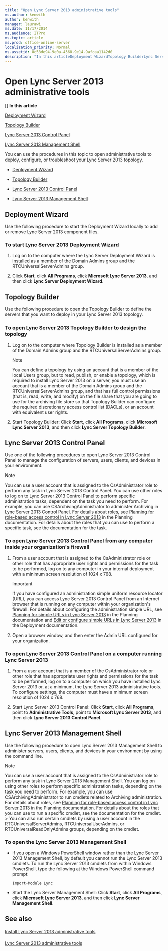 ```yaml
---
title: "Open Lync Server 2013 administrative tools"
ms.author: kenwith
author: kenwith
manager: laurawi
ms.date: 11/17/2014
ms.audience: ITPro
ms.topic: article
ms.prod: office-online-server
localization_priority: Normal
ms.assetid: 8c58de94-9e0a-4368-9e14-9afcaa1142d0
description: "In this articleDeployment WizardTopology BuilderLync Server 2013 Control PanelLync Server 2013 Management Shell"
---
```


# Open Lync Server 2013 administrative tools
[]
 **In this article**
  
[Deployment Wizard](#BKMK_OpenDeploymentWizard)
  
[Topology Builder](#BKMK_OpenTopologyBuilder)
  
[Lync Server 2013 Control Panel](#BKMK_OpenControlPanel)
  
[Lync Server 2013 Management Shell](#BKMK_OpenManagementShell)
  
You can use the procedures in this topic to open administrative tools to deploy, configure, or troubleshoot your Lync Server 2013 topology.
  
- [Deployment Wizard](open-lync-server-administrative-tools.md#BKMK_OpenDeploymentWizard)
    
- [Topology Builder](open-lync-server-administrative-tools.md#BKMK_OpenTopologyBuilder)
    
- [Lync Server 2013 Control Panel](open-lync-server-administrative-tools.md#BKMK_OpenControlPanel)
    
- [Lync Server 2013 Management Shell](open-lync-server-administrative-tools.md#BKMK_OpenManagementShell)
    
## Deployment Wizard
<a name="BKMK_OpenDeploymentWizard"> </a>

Use the following procedure to start the Deployment Wizard locally to add or remove Lync Server 2013 component files.
  
### To start Lync Server 2013 Deployment Wizard

1. Log on to the computer where the Lync Server Deployment Wizard is installed as a member of the Domain Admins group and the RTCUniversalServerAdmins group.
    
2. Click **Start**, click **All Programs**, click **Microsoft Lync Server 2013**, and then click **Lync Server Deployment Wizard**.
    
## Topology Builder
<a name="BKMK_OpenTopologyBuilder"> </a>

Use the following procedure to open the Topology Builder to define the servers that you want to deploy in your Lync Server 2013 topology.
  
### To open Lync Server 2013 Topology Builder to design the topology

1. Log on to the computer where Topology Builder is installed as a member of the Domain Admins group and the RTCUniversalServerAdmins group.
    
    > [!NOTE]
    > You can define a topology by using an account that is a member of the local Users group, but to read, publish, or enable a topology, which is required to install Lync Server 2013 on a server, you must use an account that is a member of the Domain Admins group and the RTCUniversalServerAdmins group, and that has full control permissions (that is, read, write, and modify) on the file share that you are going to use for the archiving file store so that Topology Builder can configure the required discretionary access control list (DACLs), or an account with equivalent user rights. 
  
2. Start Topology Builder: Click **Start**, click **All Programs**, click **Microsoft Lync Server 2013**, and then click **Lync Server Topology Builder**.
    
## Lync Server 2013 Control Panel
<a name="BKMK_OpenControlPanel"> </a>

Use one of the following procedures to open Lync Server 2013 Control Panel to manage the configuration of servers, users, clients, and devices in your environment.
  
> [!NOTE]
> You can use a user account that is assigned to the CsAdministrator role to perform any task in Lync Server 2013 Control Panel. You can use other roles to log on to Lync Server 2013 Control Panel to perform specific administration tasks, dependent on the task you need to perform. For example, you can use CSArchivingAdministrator to administer Archiving in Lync Server 2013 Control Panel. For details about roles, see [Planning for role-based access control in Lync Server 2013](planning-for-role-based-access-control-rbac.md) in the Planning documentation. For details about the roles that you can use to perform a specific task, see the documentation for the task. 
  
### To open Lync Server 2013 Control Panel from any computer inside your organization's firewall

1. From a user account that is assigned to the CsAdministrator role or other role that has appropriate user rights and permissions for the task to be performed, log on to any computer in your internal deployment with a minimum screen resolution of 1024 x 768.
    
    > [!IMPORTANT]
    > If you have configured an administration simple uniform resource locator (URL), you can access Lync Server 2013 Control Panel from an Internet browser that is running on any computer within your organization's firewall. For details about configuring the administration simple URL, see [Planning for simple URLs in Lync Server 2013](planning-for-simple-urls.md) in the Planning documentation and [Edit or configure simple URLs in Lync Server 2013](edit-or-configure-simple-urls.md) in the Deployment documentation. 
  
2. Open a browser window, and then enter the Admin URL configured for your organization.
    
### To open Lync Server 2013 Control Panel on a computer running Lync Server 2013

1. From a user account that is a member of the CsAdministrator role or other role that has appropriate user rights and permissions for the task to be performed, log on to a computer on which you have installed Lync Server 2013 or, at a minimum, the Lync Server 2013 administrative tools. To configure settings, the computer must have a minimum screen resolution of 1024 x 768.
    
2. Start Lync Server 2013 Control Panel: Click **Start**, click **All Programs**, point to **Administrative Tools**, point to **Microsoft Lync Server 2013**, and then click **Lync Server 2013 Control Panel**.
    
## Lync Server 2013 Management Shell
<a name="BKMK_OpenManagementShell"> </a>

Use the following procedure to open Lync Server 2013 Management Shell to administer servers, users, clients, and devices in your environment by using the command line.
  
> [!NOTE]
> You can use a user account that is assigned to the CsAdministrator role to perform any task in Lync Server 2013 Management Shell. You can log on using other roles to perform specific administration tasks, depending on the task you need to perform. For example, you can use CSArchivingAdministrator to run cmdlets related to Archiving administration. For details about roles, see [Planning for role-based access control in Lync Server 2013](planning-for-role-based-access-control-rbac.md) in the Planning documentation. For details about the roles that you can use to run a specific cmdlet, see the documentation for the cmdlet. > You can also run certain cmdlets by using a user account in the RTCUniversalServerAdmins, RTCUniversalUserAdmins, or RTCUniversalReadOnlyAdmins groups, depending on the cmdlet. 
  
### To open the Lync Server 2013 Management Shell

- If you open a Windows PowerShell window rather than the Lync Server 2013 Management Shell, by default you cannot run the Lync Server 2013 cmdlets. To run the Lync Server 2013 cmdlets from within Windows PowerShell, type the following at the Windows PowerShell command prompt:
    
     `Import-Module Lync`
    
- Start the Lync Server Management Shell: Click **Start**, click **All Programs**, click **Microsoft Lync Server 2013**, and then click **Lync Server Management Shell**.
    
## See also
<a name="BKMK_OpenManagementShell"> </a>

#### 

[Install Lync Server 2013 administrative tools](install-lync-server-administrative-tools.md)
#### 

[Lync Server 2013 administrative tools](lync-server-administrative-tools.md)

